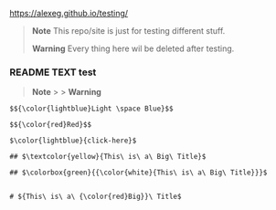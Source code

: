 https://alexeg.github.io/testing/
 
 > __Note__  This repo/site is just for testing different stuff.
 > 
 > __Warning__ Every thing here wil be deleted after testing.
 



### README TEXT test

   > __Note__
    > 
    > __Warning__
    
    $${\color{lightblue}Light \space Blue}$$
    
    $${\color{red}Red}$$
    
    $\color{lightblue}{click-here}$
    
    ## $\textcolor{yellow}{This\ is\ a\ Big\ Title}$
    
    ## $\colorbox{green}{{\color{white}{This\ is\ a\ Big\ Title}}}$
    
    
    # ${This\ is\ a\ {\color{red}Big}}\ Title$
